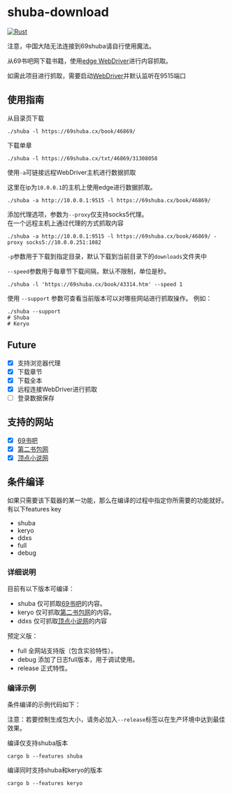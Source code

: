 # shuba-download
[![Rust](https://github.com/ChengCY-2254/shuba/actions/workflows/rust.yml/badge.svg)](https://github.com/ChengCY-2254/shuba/actions/workflows/rust.yml)

注意，中国大陆无法连接到69shuba请自行使用魔法。

从69书吧网下载书籍，使用[edge WebDriver](https://developer.microsoft.com/en-us/microsoft-edge/tools/webdriver/)进行内容抓取。

如需此项目进行抓取，需要启动[WebDriver](https://developer.microsoft.com/en-us/microsoft-edge/tools/webdriver/)并默认监听在9515端口

## 使用指南

从目录页下载
```shell
./shuba -l https://69shuba.cx/book/46869/
```

下载单章
```shell
./shuba -l https://69shuba.cx/txt/46869/31308058
```

使用`-a`可链接远程WebDriver主机进行数据抓取<br/>

这里在ip为`10.0.0.1`的主机上使用edge进行数据抓取。
```shell
./shuba -a http://10.0.0.1:9515 -l https://69shuba.cx/book/46869/
```

添加代理选项，参数为`--proxy`仅支持socks5代理。<br/>
在一个远程主机上通过代理的方式抓取内容
```shell
./shuba -a http://10.0.0.1:9515 -l https://69shuba.cx/book/46869/ -proxy socks5://10.0.0.251:1082
```

`-p`参数用于下载到指定目录，默认下载到当前目录下的`downloads`文件夹中

`--speed`参数用于每章节下载间隔，默认不限制，单位是秒。
```shell
./shuba -l 'https://69shuba.cx/book/43314.htm' --speed 1
```

使用 `--support` 参数可查看当前版本可以对哪些网站进行抓取操作。
例如：
```shell
./shuba --support
# Shuba
# Keryo
```

## Future
- [x] 支持浏览器代理
- [x] 下载章节
- [x] 下载全本
- [x] 远程连接WebDriver进行抓取
- [ ] 登录数据保存

## 支持的网站
- [x] [69书吧](https://69shuba.cx/)
- [x] [第二书包网](https://www.keryo.net/)
- [x] [顶点小说网](https://www.ddxs.com)

## 条件编译
如果只需要该下载器的某一功能，那么在编译的过程中指定你所需要的功能就好。
有以下features key
- shuba
- keryo
- ddxs
- full
- debug

### 详细说明

目前有以下版本可编译：

- shuba 仅可抓取[69书吧](https://69shuba.cx/)的内容。
- keryo 仅可抓取[第二书包网](https://www.keryo.net/)的内容。
- ddxs 仅可抓取[顶点小说网](https://www.ddxs.com)的内容

预定义版：

- full 全网站支持版（包含实验特性）。
- debug 添加了日志full版本，用于调试使用。
- release 正式特性。

### 编译示例

条件编译的示例代码如下：

注意：若要控制生成包大小，请务必加入`--release`标签以在生产环境中达到最佳效果。

编译仅支持shuba版本
```shell
cargo b --features shuba
```

编译同时支持shuba和keryo的版本
```shell
cargo b --features keryo
```

